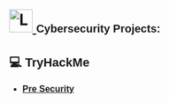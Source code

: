 <h1>
  <a href="https://www.linkedin.com/in/rashadhagen/">
    <img src="https://i.imgur.com/bYUDnOO.png" alt="LinkedIn" width="42px" />
  </a> 
  <span style="font-family: Arial, sans-serif; font-size: 20px; font-weight: bold;">Cybersecurity Projects:</span> 
  <br/>
</h1>


<h2 style="font-family: Arial, sans-serif; font-size: 22px; font-weight: bold;">💻 TryHackMe</h2>
<ul>
  <li>
    <a href="https://github.com/RashadHagen/Server-Manager-Add-Install-Roles-and-Featues/tree/main">
      <strong style="font-family: Arial, sans-serif; font-size: 16px;">Pre Security</strong>
    </a>
     <br/> <br/>
  </li>
</ul>
